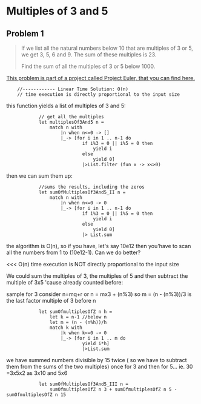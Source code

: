 # Multiples of 3 and 5 #
## Problem 1 ##

> If we list all the natural numbers below 10 that are multiples of 3 or 5, we get 3, 5, 6 and 9. The sum of these multiples is 23.
> 
> Find the sum of all the multiples of 3 or 5 below 1000.

[This problem is part of a project called Project Euler, that you can find here.](https://projecteuler.net/problem=1 "project euler")

		//------------ Linear Time Solution: O(n)
		// time execution is directly proportional to the input size


this function yields a list of multiples of 3 and 5:



                // get all the multiples
                let multiplesOf3And5 n =
	                match n with
	                    |n when n<=0 -> []
	                    |_-> [for i in 1 .. n-1 do
	                            if i%3 = 0 || i%5 = 0 then
	                                yield i
	                            else
	                                yield 0]
	                            |>List.filter (fun x -> x<>0) 


then we can sum them up:


                //sums the results, including the zeros
                let sumOfMultiplesOf3And5_II n =
	                match n with
	                    |n when n<=0 -> 0
	                    |_-> [for i in 1 .. n-1 do
	                            if i%3 = 0 || i%5 = 0 then
	                                yield i
	                            else
	                                yield 0]
	                            |> List.sum

the algorithm is O(n), so if you have, let's say 10e12 then you'have to scan all the numbers from 1 to (10e12-1).
Can we do better?

<<< O(n)
time execution is NOT directly proportional to the input size

We could sum the multiples of 3, the multiples of 5 and then subtract the multiple of 3x5 'cause already counted before:

sample for 3
consider n=mq+r or n = mx3 + (n%3) so m = (n - (n%3))/3
is the last factor multiple of 3 before n


                let sumOfmultiplesOfZ n h =
	                let k = n-1 //below n
	                let m = (n - (n%h))/h
	                match k with
	                    |k when k<=0 -> 0
	                    |_-> [for i in 1 .. m do
	                            yield i*h]
	                            |>List.sum

we have summed numbers divisible by 15 twice ( so we have to subtract them from the sums of the two multiples) once for 3 and then for 5... ie. 30 =3x5x2 as 3x10 and 5x6

                let sumOfMultiplesOf3And5_III n =
	                sumOfmultiplesOfZ n 3 + sumOfmultiplesOfZ n 5 - sumOfmultiplesOfZ n 15
